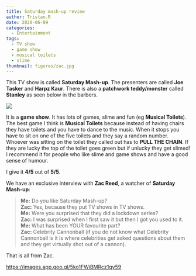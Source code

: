 ```yaml
---
title: Saturday mash-up review
author: Tristan.R
date: 2020-06-09
categories:
  - Entertainment
tags:
  - TV show
  - game show
  - musical toilets
  - slime
thumbnail: figures/zac.jpg
---
```


This TV show is called **Saturday Mash-up**. The presenters are called **Joe Tasker** and **Harpz Kaur**. There is also a **patchwork teddy/monster** called **Stanley** as seen below in the barbers. 

![](https://raw.githubusercontent.com/europa-ee/news/master/static/figures/zac.jpg)

It is a **game show**. It has lots of games, slime and fun (eg **Musical Toilets**). The best game I think is **Musical Toilets** because instead of having chairs they have toilets and you have to dance to the music. When it stops you have to sit on one of the five toilets and they say a random number. Whoever was sitting on the toilet they called out has to **PULL THE CHAIN**. If they are lucky the top of the toilet goes green but if unlucky they get slimed! I recommend it for people who like slime and game shows and have a good sense of humour. 

I give it **4/5** out of **5/5**. 

We have an exclusive interview with **Zac Reed**, a watcher of **Saturday Mash-up**: 

> **Me:** Do you like Saturday Mash-up?    
> **Zac:** Yes, because they put TV shows in TV shows.    
> **Me:** Were you surprised that they did a lockdown series?    
> **Zac:** I was surprised when I first saw it but then I got you used to it.    
> **Me:** What has been YOUR favourite part?    
> **Zac:** Celebrity Cannonball (if you do not know what Celebrity Cannonball is it is where celebrities get asked questions about them and they get virtually shot out of a cannon).    

That is all from Zac.

https://images.app.goo.gl/5ko1FWiBMRcz1qy59

<br>
<br>